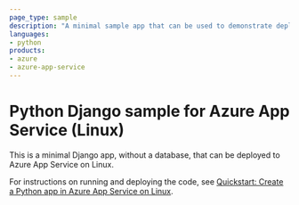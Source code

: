 ```yaml
---
page_type: sample
description: "A minimal sample app that can be used to demonstrate deploying Django apps to Azure App Service on Linux."
languages:
- python
products:
- azure
- azure-app-service
---
```


# Python Django sample for Azure App Service (Linux)

This is a minimal Django app, without a database, that can be deployed to Azure App Service on Linux.

For instructions on running and deploying the code, see [Quickstart: Create a Python app in Azure App Service on Linux](https://docs.microsoft.com/azure/app-service/quickstart-python).

